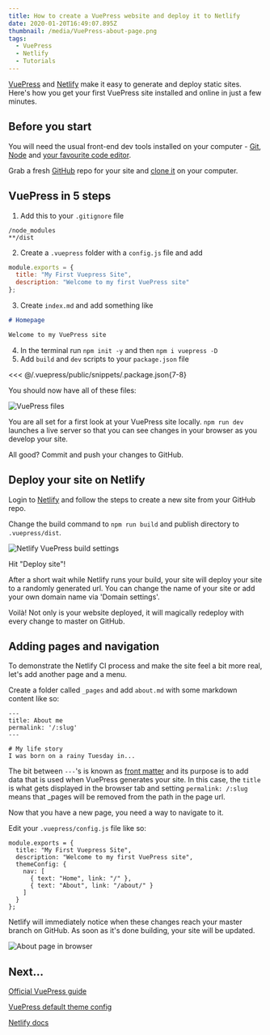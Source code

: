 ```yaml
---
title: How to create a VuePress website and deploy it to Netlify
date: 2020-01-20T16:49:07.895Z
thumbnail: /media/VuePress-about-page.png
tags:
  - VuePress
  - Netlify
  - Tutorials
---
```

[VuePress](https://vuepress.vuejs.org/) and [Netlify](https://www.netlify.com/) make it easy to generate and deploy static sites. Here's how you get your first VuePress site installed and online in just a few minutes.

## Before you start

You will need the usual front-end dev tools installed on your computer - [Git](https://git-scm.com/), [Node](https://nodejs.org/) and [your favourite code editor](https://code.visualstudio.com/). 

Grab a fresh [GitHub](https://github.com/) repo for your site and [clone it](https://help.github.com/en/github/creating-cloning-and-archiving-repositories/cloning-a-repository) on your computer.

## VuePress in 5 steps

1. Add this to your `.gitignore` file

```
/node_modules
**/dist
```

2. Create a `.vuepress` folder with a `config.js` file and add

```js
module.exports = {
  title: "My First Vuepress Site",
  description: "Welcome to my first VuePress site"
};
```

3. Create `index.md` and add something like

```md
# Homepage

Welcome to my VuePress site
```

4. In the terminal run `npm init -y` and then `npm i vuepress -D`
5. Add `build` and `dev` scripts to your `package.json` file

<<< @/.vuepress/public/snippets/.package.json{7-8}

You should now have all of these files:

![VuePress files](/media/VuePress-files.png "VuePress files")

You are all set for a first look at your VuePress site locally. `npm run dev` launches a live server so that you can see changes in your browser as you develop your site.

All good? Commit and push your changes to GitHub.

## Deploy your site on Netlify

Login to [Netlify](https://app.netlify.com/) and follow the steps to create a new site from your GitHub repo.

Change the build command to `npm run build` and publish directory to `.vuepress/dist`.

![Netlify VuePress build settings](/media/Netlify-VuePress-build-settings.png "Netlify VuePress build settings")

Hit "Deploy site"!

After a short wait while Netlify runs your build, your site will deploy your site to a randomly generated url. You can change the name of your site or add your own domain name via 'Domain settings'.

Voilà! Not only is your website deployed, it will magically redeploy with every change to master on GitHub.

## Adding pages and navigation

To demonstrate the Netlify CI process and make the site feel a bit more real, let's add another page and a menu.

Create a folder called `_pages` and add `about.md` with some markdown content like so:

```
---
title: About me
permalink: '/:slug'
---

# My life story
I was born on a rainy Tuesday in...
```

The bit between `---`'s is known as [front matter](https://vuepress.vuejs.org/guide/frontmatter.html) and its purpose is to add data that is used when VuePress generates your site. In this case, the `title` is what gets displayed in the browser tab and setting `permalink: /:slug` means that _pages will be removed from the path in the page url.

Now that you have a new page, you need a way to navigate to it.

Edit your `.vuepress/config.js` file like so:

```js{4-9}
module.exports = {
  title: "My First Vuepress Site",
  description: "Welcome to my first VuePress site",
  themeConfig: {
    nav: [
      { text: "Home", link: "/" },
      { text: "About", link: "/about/" }
    ]
  }
};
```

Netlify will immediately notice when these changes reach your master branch on GitHub. As soon as it's done building, your site will be updated.

![About page in browser](/media/VuePress-about-page.png "About page in browser")

## Next...

[Official VuePress guide](https://vuepress.vuejs.org/guide/)

[VuePress default theme config](https://vuepress.vuejs.org/theme/default-theme-config.html)

[Netlify docs](https://docs.netlify.com/)
